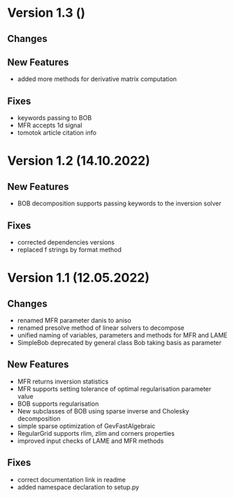 Version 1.3 ()
==============

Changes
-------

New Features
------------
 - added more methods for derivative matrix computation

Fixes
-----
 - keywords passing to BOB
 - MFR accepts 1d signal
 - tomotok article citation info

Version 1.2 (14.10.2022)
========================

New Features
------------
 - BOB decomposition supports passing keywords to the inversion solver

Fixes
-----
 - corrected dependencies versions
 - replaced f strings by format method

Version 1.1 (12.05.2022)
========================

Changes
-------
 - renamed MFR parameter danis to aniso
 - renamed presolve method of linear solvers to decompose
 - unified naming of variables, parameters and methods for MFR and LAME
 - SimpleBob deprecated by general class Bob taking basis as parameter

New Features
------------
 - MFR returns inversion statistics
 - MFR supports setting tolerance of optimal regularisation parameter value
 - BOB supports regularisation
 - New subclasses of BOB using sparse inverse and Cholesky decomposition
 - simple sparse optimization of GevFastAlgebraic
 - RegularGrid supports rlim, zlim and corners properties
 - improved input checks of LAME and MFR methods

Fixes
-----
 - correct documentation link in readme
 - added namespace declaration to setup.py
